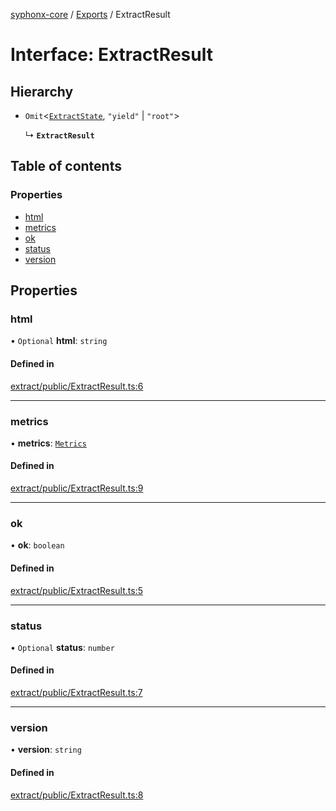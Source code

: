 [syphonx-core](../README.md) / [Exports](../modules.md) / ExtractResult

# Interface: ExtractResult

## Hierarchy

- `Omit`\<[`ExtractState`](ExtractState.md), ``"yield"`` \| ``"root"``\>

  ↳ **`ExtractResult`**

## Table of contents

### Properties

- [html](ExtractResult.md#html)
- [metrics](ExtractResult.md#metrics)
- [ok](ExtractResult.md#ok)
- [status](ExtractResult.md#status)
- [version](ExtractResult.md#version)

## Properties

### html

• `Optional` **html**: `string`

#### Defined in

[extract/public/ExtractResult.ts:6](https://github.com/dtempx/syphonx-core/blob/09d2037/extract/public/ExtractResult.ts#L6)

___

### metrics

• **metrics**: [`Metrics`](Metrics.md)

#### Defined in

[extract/public/ExtractResult.ts:9](https://github.com/dtempx/syphonx-core/blob/09d2037/extract/public/ExtractResult.ts#L9)

___

### ok

• **ok**: `boolean`

#### Defined in

[extract/public/ExtractResult.ts:5](https://github.com/dtempx/syphonx-core/blob/09d2037/extract/public/ExtractResult.ts#L5)

___

### status

• `Optional` **status**: `number`

#### Defined in

[extract/public/ExtractResult.ts:7](https://github.com/dtempx/syphonx-core/blob/09d2037/extract/public/ExtractResult.ts#L7)

___

### version

• **version**: `string`

#### Defined in

[extract/public/ExtractResult.ts:8](https://github.com/dtempx/syphonx-core/blob/09d2037/extract/public/ExtractResult.ts#L8)
